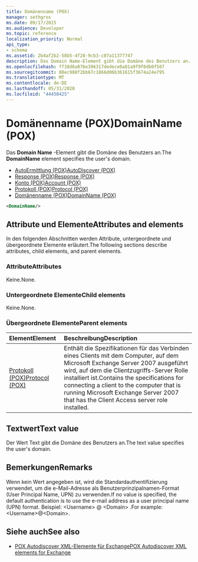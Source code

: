 ```yaml
---
title: Domänenname (POX)
manager: sethgros
ms.date: 09/17/2015
ms.audience: Developer
ms.topic: reference
localization_priority: Normal
api_type:
- schema
ms.assetid: 2b4af2b2-58b5-4f28-9cb3-c07a11377747
description: Das Domain Name-Element gibt die Domäne des Benutzers an.
ms.openlocfilehash: ff38d6a876e396317dedece0a81a9f9f0db0f587
ms.sourcegitcommit: 88ec988f2bb67c1866d06b361615f3674a24e795
ms.translationtype: MT
ms.contentlocale: de-DE
ms.lasthandoff: 05/31/2020
ms.locfileid: "44458425"
---
```

# <a name="domainname-pox"></a><span data-ttu-id="f2498-103">Domänenname (POX)</span><span class="sxs-lookup"><span data-stu-id="f2498-103">DomainName (POX)</span></span>

<span data-ttu-id="f2498-104">Das **Domain Name** -Element gibt die Domäne des Benutzers an.</span><span class="sxs-lookup"><span data-stu-id="f2498-104">The **DomainName** element specifies the user's domain.</span></span> 
  
- [<span data-ttu-id="f2498-105">AutoErmittlung (POX)</span><span class="sxs-lookup"><span data-stu-id="f2498-105">AutoDiscover (POX)</span></span>](autodiscover-pox.md)  
- [<span data-ttu-id="f2498-106">Response (POX)</span><span class="sxs-lookup"><span data-stu-id="f2498-106">Response (POX)</span></span>](response-pox.md)  
- [<span data-ttu-id="f2498-107">Konto (POX)</span><span class="sxs-lookup"><span data-stu-id="f2498-107">Account (POX)</span></span>](account-pox.md) 
- [<span data-ttu-id="f2498-108">Protokoll (POX)</span><span class="sxs-lookup"><span data-stu-id="f2498-108">Protocol (POX)</span></span>](protocol-pox.md) 
- [<span data-ttu-id="f2498-109">Domänenname (POX)</span><span class="sxs-lookup"><span data-stu-id="f2498-109">DomainName (POX)</span></span>](domainname-pox.md)
  
```xml
<DomainName/>
```

## <a name="attributes-and-elements"></a><span data-ttu-id="f2498-110">Attribute und Elemente</span><span class="sxs-lookup"><span data-stu-id="f2498-110">Attributes and elements</span></span>

<span data-ttu-id="f2498-111">In den folgenden Abschnitten werden Attribute, untergeordnete und übergeordnete Elemente erläutert.</span><span class="sxs-lookup"><span data-stu-id="f2498-111">The following sections describe attributes, child elements, and parent elements.</span></span>
  
### <a name="attributes"></a><span data-ttu-id="f2498-112">Attribute</span><span class="sxs-lookup"><span data-stu-id="f2498-112">Attributes</span></span>

<span data-ttu-id="f2498-113">Keine.</span><span class="sxs-lookup"><span data-stu-id="f2498-113">None.</span></span>
  
### <a name="child-elements"></a><span data-ttu-id="f2498-114">Untergeordnete Elemente</span><span class="sxs-lookup"><span data-stu-id="f2498-114">Child elements</span></span>

<span data-ttu-id="f2498-115">Keine.</span><span class="sxs-lookup"><span data-stu-id="f2498-115">None.</span></span>
  
### <a name="parent-elements"></a><span data-ttu-id="f2498-116">Übergeordnete Elemente</span><span class="sxs-lookup"><span data-stu-id="f2498-116">Parent elements</span></span>

|<span data-ttu-id="f2498-117">**Element**</span><span class="sxs-lookup"><span data-stu-id="f2498-117">**Element**</span></span>|<span data-ttu-id="f2498-118">**Beschreibung**</span><span class="sxs-lookup"><span data-stu-id="f2498-118">**Description**</span></span>|
|:-----|:-----|
|[<span data-ttu-id="f2498-119">Protokoll (POX)</span><span class="sxs-lookup"><span data-stu-id="f2498-119">Protocol (POX)</span></span>](protocol-pox.md) <br/> |<span data-ttu-id="f2498-120">Enthält die Spezifikationen für das Verbinden eines Clients mit dem Computer, auf dem Microsoft Exchange Server 2007 ausgeführt wird, auf dem die Clientzugriffs-Server Rolle installiert ist.</span><span class="sxs-lookup"><span data-stu-id="f2498-120">Contains the specifications for connecting a client to the computer that is running Microsoft Exchange Server 2007 that has the Client Access server role installed.</span></span>  <br/> |
   
## <a name="text-value"></a><span data-ttu-id="f2498-121">Textwert</span><span class="sxs-lookup"><span data-stu-id="f2498-121">Text value</span></span>

<span data-ttu-id="f2498-122">Der Wert Text gibt die Domäne des Benutzers an.</span><span class="sxs-lookup"><span data-stu-id="f2498-122">The text value specifies the user's domain.</span></span>
  
## <a name="remarks"></a><span data-ttu-id="f2498-123">Bemerkungen</span><span class="sxs-lookup"><span data-stu-id="f2498-123">Remarks</span></span>

<span data-ttu-id="f2498-124">Wenn kein Wert angegeben ist, wird die Standardauthentifizierung verwendet, um die e-Mail-Adresse als Benutzerprinzipalnamen-Format (User Principal Name, UPN) zu verwenden.</span><span class="sxs-lookup"><span data-stu-id="f2498-124">If no value is specified, the default authentication is to use the e-mail address as a user principal name (UPN) format.</span></span> <span data-ttu-id="f2498-125">Beispiel: \<Username\> @ \<Domain\> .</span><span class="sxs-lookup"><span data-stu-id="f2498-125">For example: \<Username\>@\<Domain\>.</span></span>
  
## <a name="see-also"></a><span data-ttu-id="f2498-126">Siehe auch</span><span class="sxs-lookup"><span data-stu-id="f2498-126">See also</span></span>

- [<span data-ttu-id="f2498-127">POX Autodiscover XML-Elemente für Exchange</span><span class="sxs-lookup"><span data-stu-id="f2498-127">POX Autodiscover XML elements for Exchange</span></span>](pox-autodiscover-xml-elements-for-exchange.md)

